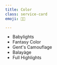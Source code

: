 ```yaml
---
title: Color
class: service-card
emoji: 👩‍🎤

---
```


* Babylights
* Fantasy Color
* Gent's Camouflage
* Balayàge
* Full Highlights